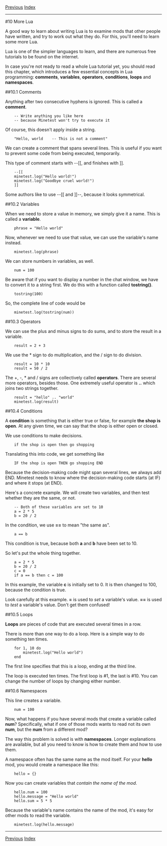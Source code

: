 [Previous](ch09.html) [Index](index.html)

---

#10 More Lua

A good way to learn about writing Lua is to examine mods that other people have written, and try to work out what they do. For this, you'll need to learn some more Lua.

Lua is one of the simpler languages to learn, and there are numerous free tutorials to be found on the internet.

In case you're not ready to read a whole Lua tutorial yet, you should read this chapter, which introduces a few essential concepts in Lua programming: **comments**, **variables**, **operators**, **conditions**, **loops** and **namespaces**.

##10.1 Comments

Anything after two consecutive hyphens is ignored. This is called a **comment**.

        -- Write anything you like here
        -- because Minetest won't try to execute it

Of course, this doesn't apply inside a string.

        "Hello, world    -- This is not a comment"

We can create a comment that spans several lines. This is useful if you want to prevent some code from being executed, temporarily.

This type of comment starts with --[[, and finishes with ]].

        --[[
        minetest.log("Hello world!")
        minetest.log("Goodbye cruel world!")
        ]]

Some authors like to use --[[ and ]]--, because it looks symmetrical.

##10.2 Variables

When we need to store a value in memory, we simply give it a name. This is called a **variable**.

        phrase = "Hello world"

Now, whenever we need to use that value, we can use the variable's name instead.

        minetest.log(phrase)

We can store numbers in variables, as well.

        num = 100

Be aware that if you want to display a number in the chat window, we have to convert it to a string first. We do this with a function called **tostring()**.

        tostring(100)

So, the complete line of code would be

        minetest.log(tostring(num))

##10.3 Operators

We can use the plus and minus signs to do sums, and to store the result in a variable.

        result = 2 + 3

We use the * sign to do multiplication, and the / sign to do division.

        result = 10 * 10
        result = 50 / 2

The +, -, * and / signs are collectively called **operators**. There are several more operators, besides those. One extremely useful operator is **..** which joins two strings together.

        result = "hello" .. "world"
        minetest.log(result)

##10.4 Conditions

A **condition** is something that is either true or false, for example **the shop is open**. At any given time, we can say that the shop is either open or closed.

We use conditions to make decisions.

        if the shop is open then go shopping

Translating this into code, we get something like

        IF the shop is open THEN go shopping END

Because the decision-making code might span several lines, we always add END. Minetest needs to know where the decision-making code starts (at IF) and where it stops (at END).

Here's a concrete example. We will create two variables, and then test whether they are the same, or not.

        -- Both of these variables are set to 10
        a = 2 * 5
        b = 20 / 2

In the condition, we use **==** to mean "the same as".

        a == b

This condition is true, because both **a** and **b** have been set to 10.

So let's put the whole thing together.

        a = 2 * 5
        b = 20 / 2
        c = 0
        if a == b then c = 100

In this example, the variable **c** is initially set to 0. It is then changed to 100, because the condition is true.

Look carefully at this example. **=** is used to *set* a variable's value. **==** is used to *test* a variable's value. Don't get them confused!

##10.5 Loops

**Loops** are pieces of code that are executed several times in a row.

There is more than one way to do a loop. Here is a simple way to do something ten times.

        for 1, 10 do
            minetest.log("Hello world")
        end

The first line specifies that this is a loop, ending at the third line.

The loop is executed ten times. The first loop is #1, the last is #10. You can change the number of loops by changing either number.

##10.6 Namespaces

This line creates a variable.

        num = 100

Now, what happens if you have several mods that create a variable called **num**? Specifically, what if one of those mods wants to read not its own **num**, but the **num** from a different mod?

The way this problem is solved is with **namespaces**. Longer explanations are available, but all you need to know is how to create them and how to use them.

A namespace often has the same name as the mod itself. For your **hello** mod, you would create a namespace like this:

        hello = {}

Now you can create variables that *contain the name of the mod*.

        hello.num = 100
        hello.message = "Hello world"
        hello.sum = 5 * 5

Because the variable's name contains the name of the mod, it's easy for other mods to read the variable.

        minetest.log(hello.message)

---

[Previous](ch09.html) [Index](index.html)
